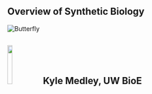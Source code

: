 
## Overview of Synthetic Biology

<!--From the terminal, pop in:

  ```yo reveal:slide "Slide Title"```

Available options:

 ```--markdown --attributes --notes```-->

![Butterfly](resources/butterflies_1_5x.svg)

## <img src="resources/uw.jpg" style="width:15%;height:15%"/> Kyle Medley, UW BioE